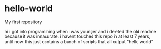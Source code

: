 # hello-world
My first repository

hi
i got into programming when i was younger
and i deleted the old readme because it was innacurate.
i havent touched this repo in at least 7 years, until now.
this just contains a bunch of scripts that all output "hello world"
